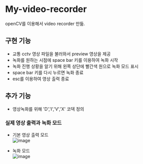 # My-video-recorder
openCV를 이용해서 video recorder 만듦.

## 구현 기능
 * 교통 cctv 영상 파일을 불러와서 preview 영상을 제공
 * 녹화를 원하는 시점에 space bar 키를 이용하여 녹화 시작
 * 녹화 진행 상황을 알기 위해 왼쪽 상단에 빨간색 원으로 녹화 모드 표시
 * space bar 키를 다시 누르면 녹화 종료
 * esc를 이용하여 영상 출력 종료
## 추가 기능
 * 영상녹화를 위해 'D','I','V','X' 코덱 정의

### 실제 영상 출력과 녹화 모드
* 기본 영상 출력 모드 <br/>
  ![image](https://github.com/jyj7652/My-video-recorder/assets/70854950/f6b75aed-6655-4d05-86d8-3c7b5c92326c)   

* 녹화 모드 <br/>
  ![image](https://github.com/jyj7652/My-video-recorder/assets/70854950/38b472f1-8131-494b-82eb-1470905fbc2c)
